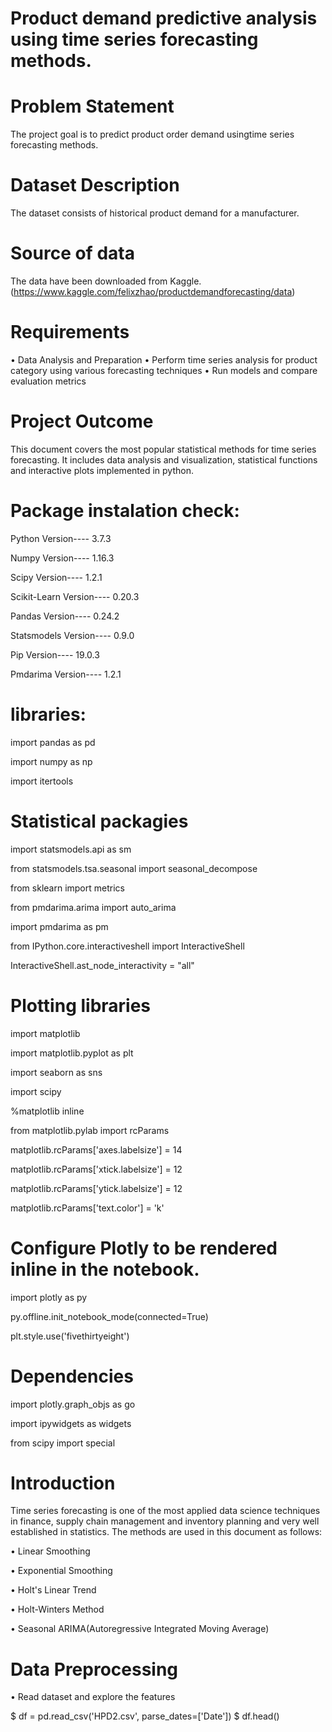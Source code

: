 
# Product demand predictive analysis using time series forecasting methods. 

# Problem Statement

The project goal is to predict product order demand usingtime series forecasting methods.

# Dataset Description

The dataset consists of historical product demand for a manufacturer.

# Source of data 

The data have been downloaded from Kaggle. (https://www.kaggle.com/felixzhao/productdemandforecasting/data)

# Requirements

• Data Analysis and Preparation
• Perform time series analysis for product category using various forecasting techniques
• Run models and compare evaluation metrics

# Project Outcome

This document covers the most popular statistical methods for time series forecasting. It includes data analysis and visualization, statistical functions and interactive plots implemented in python.

# Package instalation check:

Python Version---- 3.7.3 

Numpy Version---- 1.16.3

Scipy Version---- 1.2.1

Scikit-Learn Version---- 0.20.3

Pandas Version---- 0.24.2

Statsmodels Version---- 0.9.0

Pip Version---- 19.0.3

Pmdarima Version---- 1.2.1

# libraries:

import pandas as pd

import numpy as np

import itertools

# Statistical packagies

import statsmodels.api as sm

from statsmodels.tsa.seasonal import seasonal_decompose

from sklearn import metrics

from pmdarima.arima import auto_arima

import pmdarima as pm

from IPython.core.interactiveshell import InteractiveShell

InteractiveShell.ast_node_interactivity = "all"

# Plotting libraries

import matplotlib

import matplotlib.pyplot as plt

import seaborn as sns

import scipy

%matplotlib inline

from matplotlib.pylab import rcParams

matplotlib.rcParams['axes.labelsize'] = 14

matplotlib.rcParams['xtick.labelsize'] = 12

matplotlib.rcParams['ytick.labelsize'] = 12

matplotlib.rcParams['text.color'] = 'k'

# Configure Plotly to be rendered inline in the notebook.

import plotly as py

py.offline.init_notebook_mode(connected=True)

plt.style.use('fivethirtyeight')

# Dependencies

import plotly.graph_objs as go

import ipywidgets as widgets

from scipy import special

# Introduction

Time series forecasting is one of the most applied data science techniques in finance, supply chain management and inventory planning and very well established in statistics. The methods are used in this document as follows:

• Linear Smoothing

• Exponential Smoothing

• Holt's Linear Trend

• Holt-Winters Method

• Seasonal ARIMA(Autoregressive Integrated Moving Average)

# Data Preprocessing

• Read dataset and explore the features

$ df = pd.read_csv('HPD2.csv', parse_dates=['Date'])
$ df.head()























